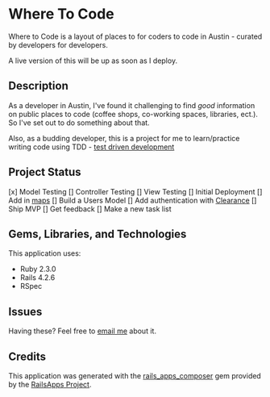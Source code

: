 Where To Code
================
Where to Code is a layout of places to for coders to code in Austin - curated by developers for developers.

A live version of this will be up as soon as I deploy.

Description
-----------
As a developer in Austin, I've found it challenging to find _good_ information on public places to code (coffee shops, co-working spaces, libraries, ect.). So I've set out to do something about that.

Also, as a budding developer, this is a project for me to learn/practice writing code using TDD - [test driven development](https://en.wikipedia.org/wiki/Test-driven_development)

Project Status
-------------
[x] Model Testing
[] Controller Testing
[] View Testing
[] Initial Deployment
[] Add in [maps](https://github.com/apneadiving/Google-Maps-for-Rails)
[] Build a Users Model
[] Add authentication with [Clearance](https://github.com/thoughtbot/clearance)
[] Ship MVP
[] Get feedback
[] Make a new task list

Gems, Libraries, and Technologies
-------------

This application uses:
- Ruby 2.3.0
- Rails 4.2.6
- RSpec

Issues
-------------
Having these? Feel free to [email me](mailto:bmart35@gmail.com) about it.

Credits
-------
This application was generated with the [rails_apps_composer](https://github.com/RailsApps/rails_apps_composer) gem
provided by the [RailsApps Project](http://railsapps.github.io/).
